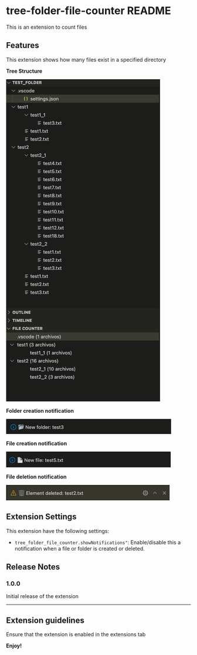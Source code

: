 # tree-folder-file-counter README

This is an extension to count files

## Features
This extension shows how many files exist in a specified directory

**Tree Structure**

![Screnshot 01](https://github.com/SamiUrias/vscode_etension_tree_folder_file_counter/blob/main/images/readme_img_01.png)

**Folder creation notification**

![Screnshot 02](https://github.com/SamiUrias/vscode_etension_tree_folder_file_counter/blob/main/images/readme_img_02.png)

**File creation notification**

![Screnshot 03](https://github.com/SamiUrias/vscode_etension_tree_folder_file_counter/blob/main/images/readme_img_04.png)

**File deletion notification**

![Screnshot 03](https://github.com/SamiUrias/vscode_etension_tree_folder_file_counter/blob/main/images/readme_img_03.png)

## Extension Settings

This extension have the following settings:
* `tree_folder_file_counter.showNotifications"`: Enable/disable this a notification when a file or folder is created or deleted.


## Release Notes

### 1.0.0

Initial release of the extension

---

## Extension guidelines
Ensure that the extension is enabled in the extensions tab



**Enjoy!**
